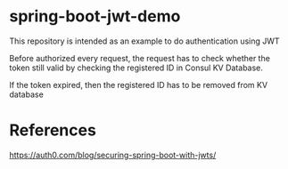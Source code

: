 # spring-boot-jwt-demo
This repository is intended as an example to do authentication using JWT

Before authorized every request, the request has to check whether the token still valid by checking the registered ID in Consul KV Database.

If the token expired, then the registered ID has to be removed from KV database

# References
https://auth0.com/blog/securing-spring-boot-with-jwts/
